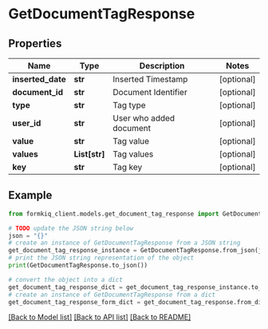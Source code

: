 # GetDocumentTagResponse


## Properties

Name | Type | Description | Notes
------------ | ------------- | ------------- | -------------
**inserted_date** | **str** | Inserted Timestamp | [optional] 
**document_id** | **str** | Document Identifier | [optional] 
**type** | **str** | Tag type | [optional] 
**user_id** | **str** | User who added document | [optional] 
**value** | **str** | Tag value | [optional] 
**values** | **List[str]** | Tag values | [optional] 
**key** | **str** | Tag key | [optional] 

## Example

```python
from formkiq_client.models.get_document_tag_response import GetDocumentTagResponse

# TODO update the JSON string below
json = "{}"
# create an instance of GetDocumentTagResponse from a JSON string
get_document_tag_response_instance = GetDocumentTagResponse.from_json(json)
# print the JSON string representation of the object
print(GetDocumentTagResponse.to_json())

# convert the object into a dict
get_document_tag_response_dict = get_document_tag_response_instance.to_dict()
# create an instance of GetDocumentTagResponse from a dict
get_document_tag_response_form_dict = get_document_tag_response.from_dict(get_document_tag_response_dict)
```
[[Back to Model list]](../README.md#documentation-for-models) [[Back to API list]](../README.md#documentation-for-api-endpoints) [[Back to README]](../README.md)


